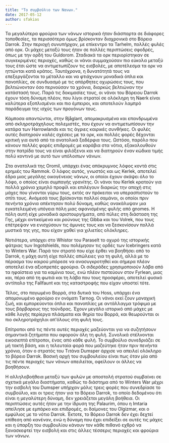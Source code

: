 ```yaml
---
title: "Το συμβούλιο των Νανων."
date: 2017-05-12
author: sfakias
---
```


Τα μεγαλύτερα φρούρια των νάνων ιστορικά ήταν διάσπαρτα σε διάφορες
τοποθεσίες, τα περισσότερα όμως βρίσκονταν διαχρονικά στο Βόρειο Darrok. Στην
περιοχή συνυπήρχαν, με επίκεντρο τα Tarhelm, πολλές φυλές από ορκ. Οι μάχες
μεταξύ τους ήταν σε πολλές περιπτώσεις σφοδρές, όπως με την ορδή του Guldorom.
Σταδιακά τα ορκ περιορίστηκαν σε συγκεκριμένες περιοχές, καθώς οι νάνοι
συμμαχούσαν πιο εύκολα μεταξύ τους έτσι ώστε να αντιμετωπίζουν τις εισβολές,
με αποτέλεσμα τα ορκ να ηττώνται κατά κράτος. Ταυτόχρονα, η δυνατότητά τους να
επεξεργάζονται το μέταλλο και να φτιάχνουν μοναδικά όπλα και πανοπλίες, σε
συνδυασμό με τις απόρθητες οχυρώσεις τους, που βελτιώνονταν όσο περνούσαν τα
χρόνια, διαρκώς βελτιώναν την κατάστασή τους. Παρά τις δοκιμασίες τους, οι
νάνοι του Βόρειου Darrok έχουν τόση δύναμη πλέον, που λίγοι στρατοί σε
ολόκληρη τη Naerk είναι καλύτερα εξοπλισμένοι και πιο έμπειροι, και αποτελούν
λαμπρό παράδειγμα της ισχύς των προγόνων τους.



Κάμποσα απαντώνται, στην Bjåglant, απομακρυσμένα και επανδρωμένα από
σκληροτράχηλους πολεμιστές, που έχουν να αντιμετωπίσουν την κατάρα των
Harrowlands και τις άγριες καιρικές συνθήκες. Οι φυλές αυτές διατηρούν καλές
σχέσεις με τα ορκ, και πολλές φορές δέχονται κριτική για αυτό από τα ανατολικά
ξαδέρφια τους. Ωστόσο, παρόλο που κάνουν πολλές φορές επιδρομές με καράβια στα
νότια, εξακολουθούν στην πατρίδα τους να είναι φιλόξενοι και να διατηρούν έναν
κώδικα τιμής πολύ κοντινό με αυτό των υπόλοιπων νάνων.  

Στα ανατολικά της Oromil, υπάρχει ένας απόκρυμνος λόφος κοντά στις ερημιές του
Rammok. Ο λόφος αυτός, γνωστός και ως Kerlek, αποτελεί έδρα μιας μεγάλης
οικογένειας νάνων, οι οποίοι έχουν σκάψει όλο το λόφο, ο οποίος είναι συμπαγής
γρανίτης. Οι νάνοι του Kerlek κρατούν για πολλά χρόνια χαμηλό προφίλ και
επιλέγουν διαρκώς την αποχή στις μάχες που γίνονται γύρω τους, εκτός αν
πρόκειται να υπερασπιστούν το σπίτι τους. Ανάμεσά τους βρίσκονται πολλοί
σαμάνοι, οι οποίοι πριν πενήντα χρόνια απέκτησαν πολύ δύναμη, καθώς ανακάλυψαν
μια εγκατελειμένη υπόγεια πόλη μιας αφανισμένης φυλής από gnomes. Η πόλη αυτή
είχε μοναδικά αριστουργήματα, από πύλες στη διάσταση της Γης, μέχρι
αντικείμενα και ρούνους της Gibba και του Volrek, που τους επέτρεψαν να
ενισχύσουν τις άμυνες τους και να ξεσκονίσουν πολλά μυστικά της γης, που είχαν
χαθεί για χιλιετίες ολόκληρες.  

Νοτιότερα, υπάρχει στo Whistor του Paraselt το οχυρό της ιστορικής φάτριας των
Ingotshields, που πολέμησαν τις ορδές των Icebringers κατά το Winters War.
Παρά τον στρατό που είχε έρθει να βοηθήσει από το Darrok, η μάχη αυτή είχε
πολλές απώλειες για τη φυλή, αλλά με το πέρασμα του καιρού μπόρεσε να
ανασυγκροτηθεί και σήμερα πλέον αποτελεί ένα αξιοπρεπές φρούριο. Οι σιδεράδες
χρησιμοποιούν λάβα από τα ηφαίστεια για τα καμίνια τους, ενώ πλέον πιστεύουν
στον Fyrlean, μιας και, πέρα από τη φωτιά και τη λάβα που τους προσφέρει,
αποτελεί φυσικό αντίπαλο της Fallfaunt και της καταστροφής που είχαν υποστεί
τότε.  

Τέλος, στο παγωμένο Βορρά, στα δυτικά του Hoss, υπάρχει ένα απομονωμένο
φρούριο εν ονόματι Tarnog. Οι νάνοι εκεί ζουν μοναχική ζωή, και εμπορεύονται
όπλα και πανοπλίες με αντάλλαγμα τρόφιμα με τους βάρβαρους της τούνδρας. Έχουν
μεγάλο ιστορικό από μάχες με κάθε λογής περίεργα πλάσματα και θηρία του Βορρά,
και θεωρούνται οι πιο σκληροτράχηλοι απ'όλους στη φυλή τους.  

Επίτροποι από τις πέντε αυτές περιοχές μαζεύονται για να συζητήσουν σημαντικά
ζητήματα που αφορούν όλη τη φυλή. Συνολικά στέλνονται εικοσιεπτά επίτροποι,
ένας από κάθε φυλή. Το συμβούλιο συνεδριάζει σε μή τακτή βάση, και η τελευταία
φορά που μαζεύτηκε ήταν πριν πενήντα χρόνια, όταν ο στρατός του Τιτάνα Dumsper
άρχισε να απειλεί ολόκληρο το βόρειο Darrok. Βασική αρχή του συμβουλείου είναι
πως όταν μία από τις πέντε περιοχές των νάνων απειλείται, οφείλουν οι άλλες να
βοηθήσουν.  

Η αλληλοβοήθεια μεταξύ των φυλών με αποστολή στρατού συμβαίνει σε σχετικά
μεγάλα διαστήματα, καθώς το διάστημα από το Winters War μέχρι την εισβολή του
Dumsper υπήρχαν μόλις τρεις φορές που συνεδρίασε το συμβούλιο, και οι τρεις
ήταν για το Bόρειο Darrok, το οποίο δεδομένου ότι είναι η μεγαλύτερη δύναμη,
δεν χρειάζεται μεγάλη βοήθεια. Οι περιπτώσεις αυτές ήταν με την ίδρυση της
Palaurim, όπου η Ιmtaria απείλησε με εμπάρκο και επιδρομές, οι δαίμονες του
Olgizmar, και ο εμφύλιος με το νότιο Darrok. Έκτοτε, το Βόρειο Darrok δεν έχει
δεχτεί επίθεση από κανέναν, ενώ η δύναμη που έχει επιδείξει σε αυτές τις μάχες
και η ύπαρξη του συμβουλίου κάνουν τον κάθε πιθανό εχθρό να ξανασκεφτεί την
εισβολή και στις άλλες τέσσερις περιοχές και φρούρια των νάνων.

